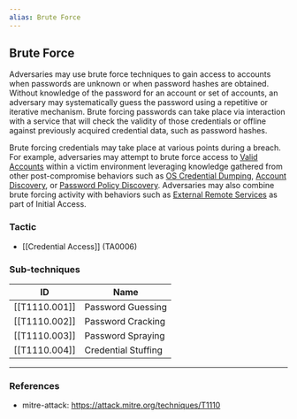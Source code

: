 ```yaml
---
alias: Brute Force
---
```


## Brute Force

Adversaries may use brute force techniques to gain access to accounts when passwords are unknown or when password hashes are obtained. Without knowledge of the password for an account or set of accounts, an adversary may systematically guess the password using a repetitive or iterative mechanism. Brute forcing passwords can take place via interaction with a service that will check the validity of those credentials or offline against previously acquired credential data, such as password hashes.

Brute forcing credentials may take place at various points during a breach. For example, adversaries may attempt to brute force access to [Valid Accounts](https://attack.mitre.org/techniques/T1078) within a victim environment leveraging knowledge gathered from other post-compromise behaviors such as [OS Credential Dumping](https://attack.mitre.org/techniques/T1003), [Account Discovery](https://attack.mitre.org/techniques/T1087), or [Password Policy Discovery](https://attack.mitre.org/techniques/T1201). Adversaries may also combine brute forcing activity with behaviors such as [External Remote Services](https://attack.mitre.org/techniques/T1133) as part of Initial Access.


### Tactic

- [[Credential Access]] (TA0006)

### Sub-techniques

| ID | Name |
| --- | --- |
| [[T1110.001]] | Password Guessing |
| [[T1110.002]] | Password Cracking |
| [[T1110.003]] | Password Spraying |
| [[T1110.004]] | Credential Stuffing |


---
### References

- mitre-attack: https://attack.mitre.org/techniques/T1110

